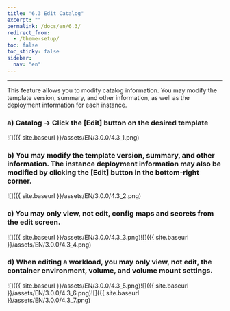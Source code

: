 ```yaml
---
title: "6.3 Edit Catalog"
excerpt: ""
permalink: /docs/en/6.3/
redirect_from:
  - /theme-setup/
toc: false
toc_sticky: false
sidebar:
  nav: "en"
---
```



---

This feature allows you to modify catalog information. You may modify the template version, summary, and other information, as well as the deployment information for each instance.

### a\) Catalog → Click the [Edit] button on the desired template
![]({{ site.baseurl }}/assets/EN/3.0.0/4.3_1.png)

### b\) You may modify the template version, summary, and other information. The instance deployment information may also be modified by clicking the [Edit] button in the bottom-right corner.
![]({{ site.baseurl }}/assets/EN/3.0.0/4.3_2.png)

### c\) You may only view, not edit, config maps and secrets from the edit screen.
![]({{ site.baseurl }}/assets/EN/3.0.0/4.3_3.png)![]({{ site.baseurl }}/assets/EN/3.0.0/4.3_4.png)

### d\) When editing a workload, you may only view, not edit, the container environment, volume, and volume mount settings.
![]({{ site.baseurl }}/assets/EN/3.0.0/4.3_5.png)![]({{ site.baseurl }}/assets/EN/3.0.0/4.3_6.png)![]({{ site.baseurl }}/assets/EN/3.0.0/4.3_7.png)
